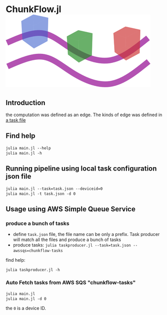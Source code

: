 ChunkFlow.jl ![Alt text](/docs/chunkflow-logo.png?raw=true)
==============

## Introduction
the computation was defined as an edge. The kinds of edge was defined in [a task file](https://github.com/seung-lab/ChunkFlow.jl/blob/master/test/test.json)

## Find help
    julia main.jl --help
    julia main.jl -h
## Running pipeline using local task configuration json file

    julia main.jl --task=task.json --deviceid=0
    julia main.jl -t task.json -d 0

## Usage using AWS Simple Queue Service

### produce a bunch of tasks
- define `task.json` file, the file name can be only a prefix. Task producer will match all the files and produce a bunch of tasks
- produce tasks: `julia taskproducer.jl --task=task.json --awssqs=chunkflow-tasks`

find help:

    julia taskproducer.jl -h

### Auto Fetch tasks from AWS SQS "chunkflow-tasks"

    julia main.jl
    julia main.jl -d 0
the `0` is a device ID.
